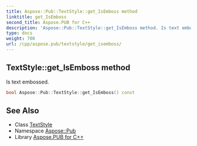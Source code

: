 ```yaml
---
title: Aspose::Pub::TextStyle::get_IsEmboss method
linktitle: get_IsEmboss
second_title: Aspose.PUB for C++
description: 'Aspose::Pub::TextStyle::get_IsEmboss method. Is text embossed in C++.'
type: docs
weight: 700
url: /cpp/aspose.pub/textstyle/get_isemboss/
---
```

## TextStyle::get_IsEmboss method


Is text embossed.

```cpp
bool Aspose::Pub::TextStyle::get_IsEmboss() const
```

## See Also

* Class [TextStyle](../)
* Namespace [Aspose::Pub](../../)
* Library [Aspose.PUB for C++](../../../)
